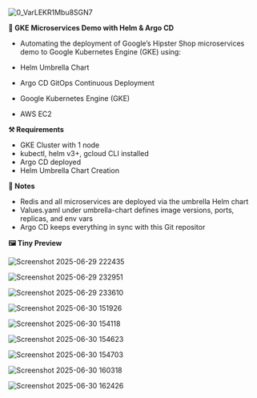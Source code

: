 ![0_VarLEKR1Mbu8SGN7](https://github.com/user-attachments/assets/b890aa7d-b3fe-4445-bdfb-c30bd38e194a)

**🚀 GKE Microservices Demo with Helm & Argo CD**
- Automating the deployment of Google’s Hipster Shop microservices demo to Google Kubernetes Engine (GKE) using:

- Helm Umbrella Chart
- Argo CD GitOps Continuous Deployment
- Google Kubernetes Engine (GKE)
- AWS EC2

**⚒️ Requirements**
- GKE Cluster with 1 node
- kubectl, helm v3+, gcloud CLI installed
- Argo CD deployed
- Helm Umbrella Chart Creation

**📌 Notes**
- Redis and all microservices are deployed via the umbrella Helm chart
- Values.yaml under umbrella-chart defines image versions, ports, replicas, and env vars
- Argo CD keeps everything in sync with this Git repositor

**🖼️ Tiny Preview**

![Screenshot 2025-06-29 222435](https://github.com/user-attachments/assets/72019464-f7d0-42b7-8870-9c7c65413705)

![Screenshot 2025-06-29 232951](https://github.com/user-attachments/assets/2be1e1d3-d159-442a-bd44-43ce88c09bc4)

![Screenshot 2025-06-29 233610](https://github.com/user-attachments/assets/45341028-cea3-4df9-b942-cbb8a44f441b)

![Screenshot 2025-06-30 151926](https://github.com/user-attachments/assets/1355ae4f-9baf-4709-9afd-16859b6eb3f0)

![Screenshot 2025-06-30 154118](https://github.com/user-attachments/assets/1b8e3356-e991-41cf-835a-41c95016d432)

![Screenshot 2025-06-30 154623](https://github.com/user-attachments/assets/6d9957b0-0945-40c6-9e88-d3314b691e69)

![Screenshot 2025-06-30 154703](https://github.com/user-attachments/assets/a72406af-829a-4d1b-a7ce-78103ef39716)

![Screenshot 2025-06-30 160318](https://github.com/user-attachments/assets/63ea87ce-dade-40cb-be76-e91b15235938)

![Screenshot 2025-06-30 162426](https://github.com/user-attachments/assets/8f4e8582-4639-41ce-9cc8-b752f277ee1b)


